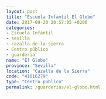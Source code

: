 ```yaml
---
layout: post
title: "Escuela Infantil El Globo"
date: 2017-09-20 20:57:05 +0200
categories:
- Escuela Infantil
- sevilla
- cazalla-de-la-sierra
- Centro público
- guarderia
name: "El Globo"
province: "Sevilla"
location: "Cazalla de la Sierra"
code: "41016279"
type: "Centro público"
permalink: /guarderias/el-globo.html
---
```

